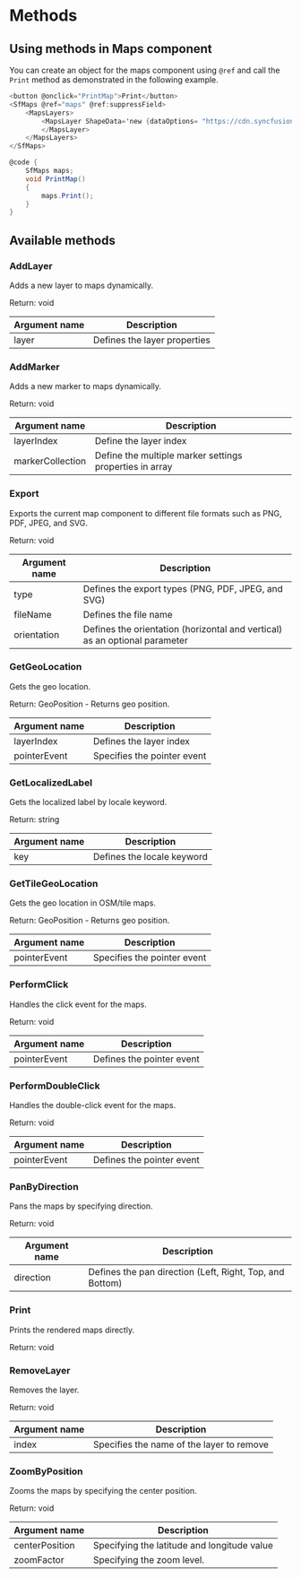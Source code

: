 # Methods

## Using methods in Maps component

You can create an object for the maps component using `@ref` and call the `Print` method as demonstrated in the following example.

```csharp
<button @onclick="PrintMap">Print</button>
<SfMaps @ref="maps" @ref:suppressField>
    <MapsLayers>
        <MapsLayer ShapeData='new {dataOptions= "https://cdn.syncfusion.com/maps/map-data/world-map.json"}' TValue="string">
        </MapsLayer>
    </MapsLayers>
</SfMaps>

@code {
    SfMaps maps;
    void PrintMap()
    {
        maps.Print();
    }
}
```

## Available methods

### AddLayer

Adds a new layer to maps dynamically.

Return: void

|   Argument name      |   Description                                          |
|----------------------| -------------------------------------------------------|
|     layer            |    Defines the layer properties                         |

### AddMarker

Adds a new marker to maps dynamically.

Return: void

|   Argument name      |   Description                                          |
|----------------------| -------------------------------------------------------|
|     layerIndex      |    Define the layer index                              |
|     markerCollection |    Define the multiple marker settings properties in array    |

### Export

Exports the current map component to different file formats such as PNG, PDF, JPEG, and SVG.

Return: void

|   Argument name      |   Description                                       |
|----------------------| ----------------------------------------------------|
|     type             |    Defines the export types (PNG, PDF, JPEG, and SVG)  |
|     fileName        |    Defines the file name                             |
|     orientation      |    Defines the orientation (horizontal and vertical) as an optional parameter    |

### GetGeoLocation

Gets the geo location.

Return: GeoPosition - Returns geo position.

|   Argument name      |   Description                                       |
|----------------------| ----------------------------------------------------|
|     layerIndex      |    Defines the layer index                            |
|     pointerEvent    |    Specifies the pointer event                 |

### GetLocalizedLabel

Gets the localized label by locale keyword.

Return: string

|   Argument name      |   Description                                       |
|----------------------| ----------------------------------------------------|
|     key              |    Defines the locale keyword                        |

### GetTileGeoLocation

Gets the geo location in OSM/tile maps.

Return: GeoPosition - Returns geo position.

|   Argument name      |   Description                                       |
|----------------------| ----------------------------------------------------|
|     pointerEvent      |     Specifies the pointer event                  |

### PerformClick

Handles the click event for the maps.

Return: void

|   Argument name      |   Description                                       |
|----------------------| ----------------------------------------------------|
|     pointerEvent     |    Defines the pointer event                         |

### PerformDoubleClick

Handles the double-click event for the maps.

Return: void

|   Argument name      |   Description                                       |
|----------------------| ----------------------------------------------------|
|     pointerEvent     |    Defines the pointer event                         |

### PanByDirection

Pans the maps by specifying direction.

Return: void

|   Argument name      |   Description                                       |
|----------------------| ----------------------------------------------------|
|     direction        |    Defines the pan direction (Left, Right, Top, and Bottom)  |

### Print

Prints the rendered maps directly.

Return: void

### RemoveLayer

Removes the layer.

Return: void

|   Argument name      |   Description                                             |
|----------------------| ----------------------------------------------------------|
|     index            |    Specifies the name of the layer to remove              |

### ZoomByPosition

Zooms the maps by specifying the center position.

Return: void

|   Argument name      |   Description                                             |
|----------------------| ----------------------------------------------------------|
|    centerPosition   |    Specifying the latitude and longitude value             |
|    zoomFactor       |    Specifying the zoom level.                              |
